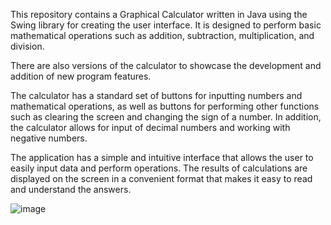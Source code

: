 This repository contains a Graphical Calculator written in Java using the Swing library for creating the user interface. 
It is designed to perform basic mathematical operations such as addition, subtraction, multiplication, and division.

There are also versions of the calculator to showcase the development and addition of new program features.

The calculator has a standard set of buttons for inputting numbers and mathematical operations, as well as buttons for performing other functions such as clearing the screen and changing the sign of a number. 
In addition, the calculator allows for input of decimal numbers and working with negative numbers.

The application has a simple and intuitive interface that allows the user to easily input data and perform operations. 
The results of calculations are displayed on the screen in a convenient format that makes it easy to read and understand the answers.

![image](https://github.com/user-attachments/assets/fc241e57-e595-4fb3-9557-85e0a1e996e7)
